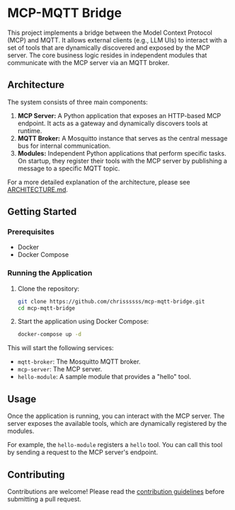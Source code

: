 # MCP-MQTT Bridge

This project implements a bridge between the Model Context Protocol (MCP) and MQTT. It allows external clients (e.g., LLM UIs) to interact with a set of tools that are dynamically discovered and exposed by the MCP server. The core business logic resides in independent modules that communicate with the MCP server via an MQTT broker.

## Architecture

The system consists of three main components:

1.  **MCP Server:** A Python application that exposes an HTTP-based MCP endpoint. It acts as a gateway and dynamically discovers tools at runtime.
2.  **MQTT Broker:** A Mosquitto instance that serves as the central message bus for internal communication.
3.  **Modules:** Independent Python applications that perform specific tasks. On startup, they register their tools with the MCP server by publishing a message to a specific MQTT topic.

For a more detailed explanation of the architecture, please see [ARCHITECTURE.md](ARCHITECTURE.md).

## Getting Started

### Prerequisites

*   Docker
*   Docker Compose

### Running the Application

1.  Clone the repository:
    ```sh
    git clone https://github.com/chrissssss/mcp-mqtt-bridge.git
    cd mcp-mqtt-bridge
    ```

2.  Start the application using Docker Compose:
    ```sh
    docker-compose up -d
    ```

This will start the following services:
*   `mqtt-broker`: The Mosquitto MQTT broker.
*   `mcp-server`: The MCP server.
*   `hello-module`: A sample module that provides a "hello" tool.

## Usage

Once the application is running, you can interact with the MCP server. The server exposes the available tools, which are dynamically registered by the modules.

For example, the `hello-module` registers a `hello` tool. You can call this tool by sending a request to the MCP server's endpoint.

## Contributing

Contributions are welcome! Please read the [contribution guidelines](CONTRIBUTING.md) before submitting a pull request.
